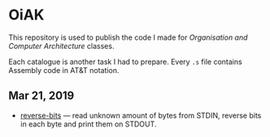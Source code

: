 # OiAK
This repository is used to publish the code I made for _Organisation and Computer Architecture_ classes.

Each catalogue is another task I had to prepare. Every `.s` file contains Assembly code in AT&T notation.

## Mar 21, 2019
- [reverse-bits](reverse-bits) — read unknown amount of bytes from STDIN, reverse bits in each byte and print them on STDOUT.
